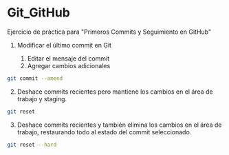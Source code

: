 # Git_GitHub
Ejercicio de práctica para "Primeros Commits y Seguimiento en GitHub"

1. Modificar el último commit en Git

    1. Editar el mensaje del commit
    2. Agregar cambios adicionales

```sh
git commit --amend
```


2. Deshace commits recientes pero mantiene los cambios en el área de trabajo y staging.

```sh
git reset
```

3. Deshace commits recientes y también elimina los cambios en el área de trabajo, restaurando todo al estado del commit seleccionado.

```sh
git reset --hard
```